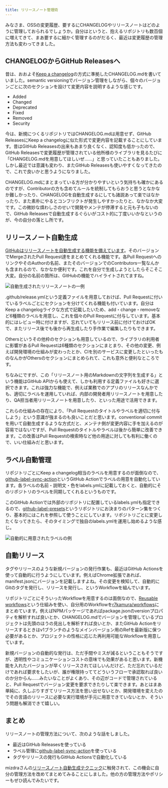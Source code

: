 ```yaml
---
title: リリースノート管理術
---
```

みなさま、OSSの変更履歴、要するにCHANGELOGやリリースノートはどのように管理しておられるでしょうか。自分はというと、抱えるリポジトリも数百個に増えてきて、まあ要するに細かく管理するのがだるく、最近は変更履歴の管理方法も変わってきました。

CHANGELOGからGitHub Releasesへ
---------------------------

昔は、おおよそ[Keep a changelog](https://keepachangelog.com/en/1.0.0/)の方式に準拠したCHANGELOG.mdを書いていました。semantic versioningでバージョン管理をしながら、個々のバージョンごとに次のセクションを設けて変更内容を説明するような感じです。

*   Added
*   Changed
*   Deprecated
*   Fixed
*   Removed
*   Security

今は、新規につくるリポジトリではCHANGELOG.mdは用意せず、GitHub ReleasesにKeep a changelogに似た形式で変更内容を記載することにしています。昔はGitHub Releasesの出来もあまり良くなく、認知度も低かったので、GitHub Releasesで変更履歴が管理されている他所様のライブラリを見るたびに「CHANGELOG.mdを用意してほしいぜ……」と思っていたこともありました。しかし最近では意識も変わり、またGitHub Releasesも使いやすくなってきたので、これで良いかと思うようになりました。

CHANGELOG.mdにまとまっている方が分かりやすいという気持ちも確かにあるのですが、Contributorの方も含めてルールを統制してもらおうと思うとなかなか難しかったり、CHANGELOGを自動生成するにしても諸説あって楽ではなかったり、また素朴にやるとコンフリクトが発生しやすかったりと、なかなか大変です。この微妙な煩わしさのせいで開発やメンテが停滞すると元も子もないので、GitHub Releasesで自動生成するぐらいがコスト的に丁度いいかなというのが、今の自分の落とし所です。

リリースノート自動生成
-----------

[GitHubはリリースノートを自動生成する機能を備えています](https://docs.github.com/en//repositories/releasing-projects-on-github/automatically-generated-release-notes)。そのバージョンでMergeされたPull Request達をまとめてくれる機能です。各Pull RequestへのリンクやそのAuthorの名前、またそのバージョンでのContributors一覧なんかも含まれるので、なかなか便利です。これを自分で生成しようとしたらそこそこ大変。自分の名前の箇所は、GitHubの機能でハイライトされてますね。

![](https://lh3.googleusercontent.com/docs/AG8NV2YS17Px4EmiFbOSGm2px6gvI1aYfuGa50VXLYOr7Hb8ysIqvilAe587FeLuqLMgrBQJ2jLDwj3_XoP1UNqXtWRC96hbng47k1e0SjX9mQh1C1ywEXQbqKcqlxL2-hwykYJ1GyyHLYhdvYWWu67IOY2YMYKTvhUXVpLvW2jqm2HcnwnA1QExFk0XTf0hycFhO72_njy9ecRBq74nf3y8zM_c61kuun1luaUH6J3YLxzpkGnEawUTMVmNWds9Z2xElwTT2JkwhCeP2aNt9Cpjh8gqHbp6YLjDoZOMYwkSEGptB6-DD6WZhs6ZBBH0CncFrf-hZySo84thuZ7AmIm6uF8XegltEWxtVgrnO65KjT2dl79LFX3AbmRo4Jxi4c5AkiEm3-2eKndN5DQ1i2KRDJ_RQh7BoWeoAyTILZYlSiuAOPFooxW5maVd4hqK9ccUEIUbOEPhHu0gqPko_DjFBLJ0ci_Z7qZAviQrvvdqM6q8_cdb4fdet__1d2iIUjVH0_c7vfNFsXpocQZKLr0pk2l-SvdEuEvs8QU93qYlQ24DIXtQFWQVr8ouTc8BG1JRJt1ae1jaaI0v84yQcNJkWcrT7rd7r286uKgdpg6LDeb2OAtZHIYqyCZIxi9OJR1qJJTlG78BNjfFYslJT4T1D4vO5PqDcp8BBjtUS7jKrs2q3kWgO69OdXYAAGjjGhnc-jnjaQq8zMw1szGCB2TouXJMHwgSxqcEfkcDHKuLL7j7rqGmkZprthrbbaNC6Flwlbzu-h67FOgncx-uFP4G1Sh5MALOEAPeVMGTJ8Y882KQzAdR0fTcOIxozT7fpRmLdp6kifMD39uBB5rEGjkBMGEy1cnCXOAnFdRKsuwfUDgzzcrXPr8bzLO7j_vigGZ7el4aPkRKViPyxZbd8Fg3oNZrrr2Exw4eDydRM9MuN6nzWb3jXSm4aEisjxxD4ONVAynyBSrWspLDzHlf3H9ay955nhevhuvqNnRoIv2UGmE1uTVDB-NVqvNlpsZNcWO52rZ4NaSoWgVqFW1NAznT7mUKH41YlKkvRUnyLlEBhAlgXJgHqFs8ayAMk6j9WGeY31u6tJNsIssrBSYGmXSQvdQ8e09sa4WGxjro8MYuq9QuewHk2x2lw-eKpHv28pzo9pLfgeWA8hvjrQhBEQOMvpybPPuoXNdzxdJpFQBYIkcCi49nI_uWluDKBR9Ywv4eOgL2eRXS2DXA8MrzXclYC8vJT2AGYqznEyR6t19NmU60CUeP0Q "自動生成されたリリースノートの一例")

.github/release.ymlという定義ファイルを用意しておけば、Pull Requestに付いているラベルごとにセクションを分けてくれる機能も付いています。自分はKeep a changelogライクな方式で記載したいため、add・change・removeなど6種類のラベルを用意し、これを個々のPull Requestに付与しています。基本的にはレビュー時に付けますが、忘れていてもリリース前に付けておけばOKで、またリリース後でも後から再生成したり手作業で編集したりもできます。

Othersというその他枠のセクションも用意しているので、ライブラリの利用者に影響があるPull Requestは6種類のセクションにまとまり、その他の変更、例えば開発環境の仕組みが変わったとか、CIを別のサービスに変更したといったものなんかがOthersのセクションにまとめられて、これも意外と便利なところです。

ちなみにですが、この「リリースノート用のMarkdownの文字列を生成する」という機能はGitHub APIからも使えて、しかも利用する定義ファイルも好きに選択できます。これは強力な機能で、例えば業務でのアプリのリリースなんかでも、適切にラベルを運用していれば、内部の開発者用リリースノートを用意したり、QA担当者用リリースノートを用意したり、といった用途で活用できます。

これらの仕組みの存在により、「Pull Requestのタイトルやラベルを適切に付与しよう」という意識が強まるのも良いことだと思います。conventional commitを用いて自動生成するような方式だと、メンテナ側が変更内容に手を加えるのが容易ではないですが、Pull Requestのタイトルやラベルは後から簡単に改善できます。この改善はPull Requestの検索時など他の用途に対しても有利に働くので、いい仕組みだと思います。

ラベル自動管理
-------

リポジトリごとにKeep a changelog相当のラベルを用意するのが面倒なので、[github-label-sync-action](https://github.com/r7kamura/github-label-sync-action)というGitHub Actionでラベルの用意を自動化しています。各ラベルの名前・説明文・色をlabels.ymlに記載しておくと、自動的にそのリポジトリのラベルを同期してくれるというものです。

このGitHub Actionでは外部のリポジトリに配置しているlabels.ymlも指定できるので、[github-label-presets](https://github.com/r7kamura/github-label-presets)というリポジトリにお決まりのパターン集をつくり、基本的にはこれを参照して使うことにしています。リポジトリごとに変更したくなってきたら、そのタイミングで独自のlabels.ymlを運用し始めるような感じ。

![](https://lh3.googleusercontent.com/docs/AG8NV2YFvv1FJXCwYXlAYyBR-7hhYfCIidHhMVXaCyaQbFoa2KFqly-HRGTirkl9b-LEybJMRphCRwU92v_OVKl10b-YW9mA-Qznz0VLU3BLk2REofPSYsml3BYab0pRfD1FpeRepnnygQTsIpTWAw2HWpVxIhFgJcFBmKa37L6IC09rI2vDxt9I9nqcWG3DZE_uhUJfV9cnK5VPfeChll6yVIS0nx3dJWVKJhNt1Fi8qB9g9ZOnQSaV3bc_VDF-vwA_b1_zGAQIAAtkJjHAb1FwK4FIKVoXAzEZN-fi6Lec7JpcWpeYrViNEImrYQDrae25gKYE_IDnOEaqxI20KUMlneX5sNoIm_O5qGJfAEpXa22cDjidgU5v6Wmeij-06de8XgwbQfqpKNRy5k4yJzau5fiveWrxMImJtq8pFdlGhcLPUK9yJh56sCLF157J6Qhq1_Ejb9O09-tJ3IQOBdAPqn_mSswJ-VzV29flS6VS6VULS1vahC6sBdcq0G2STe9J8QiRtXIji_d14e0wiXDUZKGCjHgdJzJw2H3SOFE2VWq3KKVi6s5IDKpT8vInYFt04DwnjTteiuvwGSYR6z-Gt5C4bSGQLHRfYct23Xk3-iruUBGUSblGdwdRld4V5Qoj1m8CxAYEvArAou81KsUFlPU_TS76xgdgRWBy8i9tXtXT4zSnKCWSdCuFt5eJOOWjX29cu1vEw-fWNRjPYBp3MGR_jClf28lNGoc3rwZyEge11x7jSfLvv9UKnKtugnLuccVQ7CgonJ9HGUK-0P5r3-I7zittfKhH-eIOV0vUTsxZz2b-IY9pDDkrWUOInsTVoSXKtbVwkgYmYkZRFeP6cHC--C_k4yPwGT1K9ET_txjvgeVh7IuacOZljF8LdXShbiGaE0gbNF7uire6_9kMC3Vu2qwz2qM3NFMkt72sFf7di59zujGvae84NlDUoGxA0Cphjgx0BEiDubhNBBV-kKVbZJ1xteEmDe90DMJiMapBxkd24lBalM9uV2419dDK7Esp_AD7zHeGBKxkGD_yifb5VjhGkEgGd3QLKs50v9x-gljGw84b2EujTdkVJeZ7GaWq5vpflK-hhQLkiScum5NDPwJzGGn1cyMJmFpd-hpOhqRX5hy4PJmkC5wcjN5cQhd4uDcbVFOLTnG4dRJqx47cuux_HKOIYOI00rBNqfiDgTAAvmuLtoVWcp2r2f1ehs4-y93u1YUNv-YLuQuQZZzHDmUX-5R7Ecl6mkc4blU-XqyHEw "自動的に用意されたラベルの例")

自動リリース
------

タグやリリースのような新規バージョンの発行作業も、最近はGitHub Actionsを使って自動的に行うようにしています。例えばChrome拡張であれば、manifest.jsonにバージョンを記載しますよね。その変更を検知して、自動的にGitのタグを発行し、リリースを発行し、というWorkflowを組んでいます。

リポジトリごとにそういったWorkflowを用意するのは面倒なので、[Reusable workflows](https://docs.github.com/en//actions/using-workflows/reusing-workflows)という仕組みを使い、自分用のWorkflowを[r7kamura/workflows](https://github.com/r7kamura/workflows)にまとめています。例えばNPMパッケージであればpackage.jsonのversionプロパティを解析すれば良いとか、CHANGELOG.mdでバージョンを管理しているプロジェクトは先頭のほうの見出しを解析すれば良いとか、またGitHub Actionをリリースするときはv1ブランチのようなメインバージョン用のRefを最新版に保つ必要があるとか、プロジェクトの性格に応じた再利用可能なWorkflowを用意しています。

新規バージョンの自動的な発行は、ただ手間やミスが減るということもそうですが、透明性やコミュニケーションコストの意味でも効果があると思います。新機能を入れたバージョンが早くリリースされてほしいんだけど、ただ忘れているだけであれば要求をしたいが、誰が権限持っててどういうフローで承認取れば良いのか分からん……みたいなことがよくあり、その辺がコードで管理されていると、Pull Requestでバージョン変更を要求できたりして楽できます。あとはまあ単純に、久しぶりすぎてリリース方法を思い出せないとか、開発環境を変えたのでその言語のリリースに必要な実行環境が手元に用意できていないとか、そういう問題も解消できて嬉しい。

まとめ
---

リリースノートの管理方法について、次のような話をしました。

*   最近はGitHub Releasesを使っている
*   ラベル管理に[github-label-sync-action](https://github.com/r7kamura/github-label-sync-action)を使っている
*   タグやリリースの発行もGitHub Actionsで自動化している

mizdraさんの[リリースノート自動生成テクニック](https://www.mizdra.net/entry/2022/07/08/181825)に触発されて、この機会に自分の管理方法を改めてまとめてみることにしました。他の方の管理方法やポリシーもぜひ読んでみたいです。
